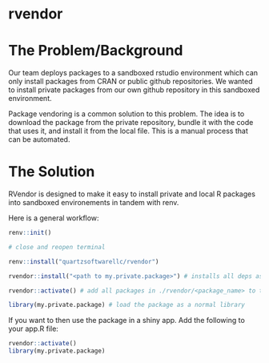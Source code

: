 # rvendor

# The Problem/Background

Our team deploys packages to a sandboxed rstudio environment which can only install packages from CRAN or public github repositories. We wanted to install private packages from our own github repository in this sandboxed environment.

Package vendoring is a common solution to this problem. The idea is to download the package from the private repository, bundle it with the code that uses it, and install it from the local file. This is a manual process that can be automated.

# The Solution

RVendor is designed to make it easy to install private and local R packages into sandboxed environements in tandem with renv. 

Here is a general workflow:

```r
renv::init()

# close and reopen terminal

renv::install("quartzsoftwarellc/rvendor") 

rvendor::install("<path to my.private.package>") # installs all deps as renv dependencies and adds the packge to ignored dependencies while installing it locally to ./rvendor/<package_name>

rvendor::activate() # add all packages in ./rvendor/<package_name> to the library path

library(my.private.package) # load the package as a normal library
```

If you want to then use the package in a shiny app. Add the following to your app.R file:

```r
rvendor::activate()
library(my.private.package)
```
